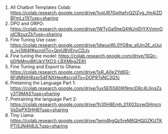 1) All Chatbot Templates Colab: https://colab.research.google.com/drive/1vqUR7GpIhefvQ2IZyg_Hx4iZDBFmLz1X?usp=sharing
2) DPO and ORPO: https://colab.research.google.com/drive/1WTyGa5heQ4WJnIDjYXVmivOjdCBzuzZb?usp=sharing
3) Fine Tuning Use case: https://colab.research.google.com/drive/1dwuxWL0YG8w_slUm2E_xUujp_iyj3W4f#scrollTo=QmUBVEnvCDJv
4) Fine tuning the model: https://colab.research.google.com/drive/1SQc-bDfkMnvi8KUkV1XD3-LBXMbgZEKt
5) Fine Tuning and Export to Ollama: https://colab.research.google.com/drive/1sR_A0e2Yd6G-6FdNNilH8zpr54FNXHeo#scrollTo=DOP9TsNC3Q1c
6) Pretaining the Language Part 1: https://colab.research.google.com/drive/1ux5El5580IKNmcD8c4LIjngZsy3T9MAS?usp=sharing
7) Pretraining the language Part 2: https://colab.research.google.com/drive/1h35H8Emh_01X03zvwGHmcnVsDePXSHH6?usp=sharing
8) Tiny Llama: https://colab.research.google.com/drive/1wm4hgQz5reM6QHQGZKUTKPTi5JN4h8JL?usp=sharing
